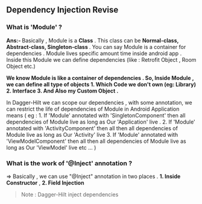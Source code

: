 ## Dependency Injection Revise

### What is 'Module' ?

<p> <b> Ans:- </b> Basically , Module is a <b>Class</b> . This class can be <b> Normal-class, Abstract-class, Singleton-class </b>. You can say Module is  a container for dependencies .
 Module lives specific amount time inside android app . Inside this Module we can define dependencies (like : Retrofit Object , Room Object etc.)

<b> We know Module is like a container of dependencies . So, Inside Module , we can define all type of objects  1. Which Code we don't own (eg: Library) 2. Interface 3. And Also my Custom Object .</b>

 In Dagger-Hilt we can scope our dependencies , with some annotation, we can restrict the life of dependencies of Module in Android Application
 means 
 ( eg : 
     1. If 'Module' annotated with 'SingletonComponent' then all dependencies of Module live as long as Our 'Application' live . 
     2. If 'Module' annotated with 'ActivityComponent' then all then all dependencies of Module live as long as Our 'Activity' live 
     3. If 'Module' annotated with 'ViewModelComponent' then all then all dependencies of Module live as long as Our 'ViewModel' live 
      etc ...
 )
</p>
    
### What is the work of '@Inject' annotation ? 

=> Basically , we can use "@Inject" annotation in two places . **1. Inside Constructor** , **2. Field Injection** 
> Note : Dagger-Hilt inject dependencies 
            
